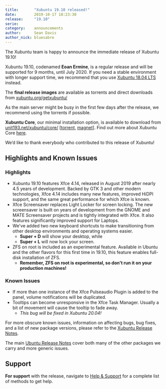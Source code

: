 ```yaml
---
title:       "Xubuntu 19.10 released!"
date:        2019-10-17 18:23:30
release:     "19.10"
serie:       
category:    announcements
author:      Sean Davis
author_nick: bluesabre
---
```


The Xubuntu team is happy to announce the immediate release of Xubuntu 19.10!

Xubuntu 19.10, codenamed **Eoan Ermine**, is a regular release and will be supported for 9 months, until July 2020. If you need a stable environment with longer support time, we recommend that you use [Xubuntu 18.04 LTS](https://xubuntu.org/release/18-04/) instead.

The **final release images** are available as torrents and direct downloads from [xubuntu.org/getxubuntu/](https://xubuntu.org/getxubuntu/)

As the main server might be busy in the first few days after the release, we recommend using the torrents if possible.

**Xubuntu Core**, our minimal installation option, is available to download from [unit193.net/xubuntu/core/](https://unit193.net/xubuntu/core/) \[[torrent](https://unit193.net/xubuntu/core/xubuntu-19.10-core-amd64.iso.torrent), [magnet](magnet:?xt=urn:btih:c868e66fb4637b0d26784c47cc0425395a633225&dn=xubuntu-19.10-core-amd64.iso&tr=udp%3a%2f%2ftracker.unit193.net%3a6969&tr=udp%3a%2f%2ftracker.coppersurfer.tk%3a6969)\]. Find out more about Xubuntu Core [here](https://unit193.net/xubuntu/).

We’d like to thank everybody who contributed to this release of Xubuntu!

Highlights and Known Issues
---------------------------

### Highlights

- Xubuntu 19.10 features Xfce 4.14, released in August 2019 after nearly 4.5 years of development. Backed by GTK 3 and other modern technologies, Xfce 4.14 includes many new features, improved HiDPI support, and the same great performance for which Xfce is known.
- Xfce Screensaver replaces Light Locker for screen locking. The new screensaver is built on years of development from the GNOME and MATE Screensaver projects and is tightly integrated with Xfce. It also features significantly improved support for Laptops.
- We've added two new keyboard shortcuts to make transitioning from other desktop environments and operating systems easier. 
    - **Super + D** will show your desktop, while
    - **Super + L** will now lock your screen.
- ZFS on root is included as an experimental feature. Available in Ubuntu and the other flavors for this first time in 19.10, this feature enables full-disk installation of ZFS. 
    - **Remember, ZFS on root is experimental, so don't run it on your production machines!**

### Known Issues

- If more than one instance of the Xfce Pulseaudio Plugin is added to the panel, volume notifications will be duplicated.
- Tooltips can become unresponsive in the Xfce Task Manager. Usually a bit of movement will cause the tooltip to fade away. 
    - *This bug will be fixed in Xubuntu 20.04!*

For more obscure known issues, information on affecting bugs, bug fixes, and a list of new package versions, please refer to the [Xubuntu Release Notes](http://wiki.xubuntu.org/releases/19.10/release-notes).

The main [Ubuntu Release Notes](https://wiki.ubuntu.com/EoanErmine/ReleaseNotes) cover both many of the other packages we carry and more generic issues.

Support
-------

**For support** with the release, navigate to [Help &amp; Support](https://xubuntu.org/help/) for a complete list of methods to get help.
